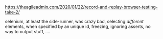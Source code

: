 https://theagileadmin.com/2020/01/22/record-and-replay-browser-testing-take-2/

selenium, at least the side-runner, was crazy bad, selecting *different* elements, when specified by an unique id, freezing, ignoring asserts, no way to output stuff, ....



